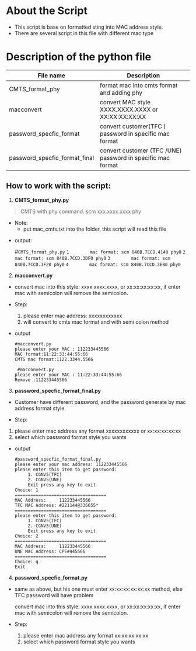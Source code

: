 # About the Script

* This script is  base on formatted sting into MAC address style. 
* There are several script in this file with different mac type 

# Description of the python file

| File name                     | Description                                                 |
| ----------------------------- | ----------------------------------------------------------- |
| CMTS_format_phy               | format mac into cmts format and adding phy                  |
| macconvert                    | convert MAC style XXXX.XXXX.XXXX or XX:XX:XX:XX:XX          |
| password_specfic_format       | convert customer(TFC ) password in specific mac format      |
| password_specfic_format_final | convert customer (TFC /UNE) password in specific mac format |

## How to work with the script:

1) **CMTS_format_phy.py**

> CMTS with phy command: scm xxx.xxxx.xxxx phy

* Note:
  * put mac_cmts.txt into the folder, this script will read this file

- output: 

  #`CMTS_format_phy.py`
  `1        mac format: scm 840B.7CCD.4140 phy0`
  `2        mac format: scm 840B.7CCD.3DF0 phy0`
  `3        mac format: scm 840B.7CCD.3F20 phy0`
  `4        mac format: scm 840B.7CCD.3EB0 phy0`



2. **macconvert.py**

- convert mac into this style: xxxx.xxxx.xxxx, or xx:xx:xx:xx:xx, if enter mac with semicolon will remove the semicolon.
- Step:

    1. please enter mac address: xxxxxxxxxxxx 
    2. will convert to cmts mac format and with semi colon method    


* output
    ```
    #macconvert.py
    please enter your MAC : 112233445566
    MAC format:11:22:33:44:55:66
    CMTS mac format:1122.3344.5566
        
     #macconvert.py
    please enter your MAC : 11:22:33:44:55:66
    Remove :112233445566   
    ```

3. **password_specfic_format_final.py**

- Customer have different password, and the password generate by mac address format style. 

* Step:

1. please enter mac address any format xxxxxxxxxxxx or xx:xx:xx:xx:xx
2. select which password format style you wants

- output 

    ```
	#password_specfic_format_final.py
	please enter your mac address: 112233445566
	please enter this item to get password:
         1. CGNV5(TFC)
         2. CGNV5(UNE)
         Exit press any key to exit
	Choice: 1
	===================================
	MAC Address:     112233445566
	TFC MAC Address: #221144@336655*
	===================================
	please enter this item to get password:
         1. CGNV5(TFC)
         2. CGNV5(UNE)
         Exit press any key to exit
	Choice: 2
	===================================
	MAC Address:     112233445566
	UNE MAC Address: CPE#445566
	===================================
	Choice: q
	Exit
	````



4. **password_specfic_format.py**

- same as above, but his one must enter xx:xx:xx:xx:xx:xx method, else TFC password will have problem  

  convert mac into this style: xxxx.xxxx.xxxx, or xx:xx:xx:xx:xx, if enter mac with semicolon will remove the semicolon.

- Step:

  1. please enter mac address any format xx:xx:xx:xx:xx
  2. select which password format style you wants
